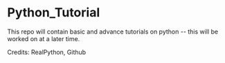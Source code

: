 # Python_Tutorial
This repo will contain basic and advance tutorials on python -- this will be worked on at a later time.

Credits: RealPython, Github
